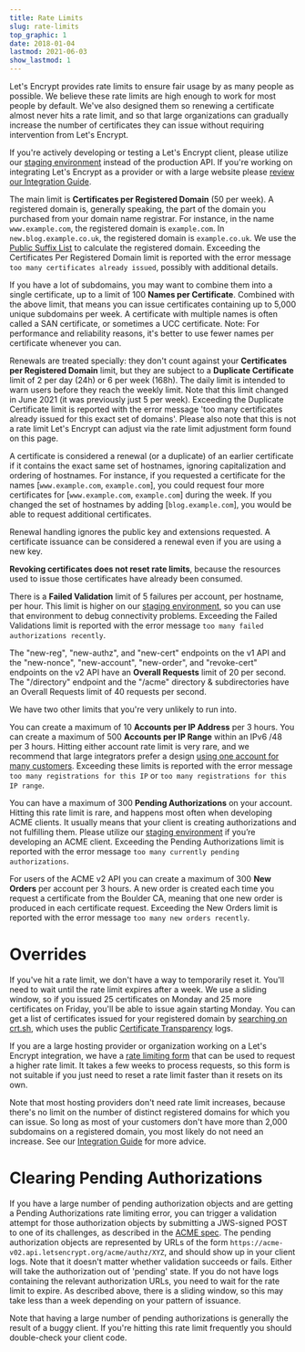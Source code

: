 ```yaml
---
title: Rate Limits
slug: rate-limits
top_graphic: 1
date: 2018-01-04
lastmod: 2021-06-03
show_lastmod: 1
---
```



Let's Encrypt provides rate limits to ensure fair usage by as
many people as possible. We believe these rate limits are high enough to work
for most people by default. We've also designed them so renewing a
certificate almost never hits a rate limit, and so that large
organizations can gradually increase the number of certificates they can issue
without requiring intervention from Let's Encrypt.

If you're actively developing or testing a Let's Encrypt client, please utilize
our [staging environment](/docs/staging-environment) instead of the production API.
If you're working on integrating Let's Encrypt as a provider or with a large
website please [review our Integration Guide](/docs/integration-guide).

The main limit is <a id="certificates-per-registered-domain"></a>**Certificates per Registered Domain** (50 per week). A
registered domain is, generally speaking, the part of the domain you purchased
from your domain name registrar. For instance, in the name `www.example.com`,
the registered domain is `example.com`. In `new.blog.example.co.uk`,
the registered domain is `example.co.uk`. We use the
[Public Suffix List](https://publicsuffix.org) to calculate the registered
domain. Exceeding the Certificates Per Registered Domain limit is reported with the
error message `too many certificates already issued`, possibly with additional
details.

If you have a lot of subdomains, you may want to combine them into a single
certificate, up to a limit of 100 <a id="names-per-certificate"></a>**Names per Certificate**. Combined with the
above limit, that means you can issue certificates containing up to 5,000 unique
subdomains per week. A certificate with multiple names is often called a SAN
certificate, or sometimes a UCC certificate. Note: For performance and
reliability reasons, it's better to use fewer names per certificate whenever you
can.

Renewals are treated specially: they don't count against your **Certificates per
Registered Domain** limit, but they are subject to a **Duplicate Certificate**
limit of 2 per day (24h) or 6 per week (168h). The daily limit is intended
to warn users before they reach the weekly limit. Note that this limit changed
in June 2021 (it was previously just 5 per week).
Exceeding the Duplicate Certificate limit is reported with the error message
'too many certificates already issued for this exact set of domains'.
Please also note that this is not a rate limit Let's Encrypt can adjust
via the rate limit adjustment form found on this page.

A certificate is considered a renewal (or a duplicate) of an earlier certificate if it contains
the exact same set of hostnames, ignoring capitalization and ordering of
hostnames.  For instance, if you requested a certificate for the names
[`www.example.com`, `example.com`], you could request four more certificates for
[`www.example.com`, `example.com`] during the week. If you changed the set of hostnames
by adding [`blog.example.com`], you would be able to request additional
certificates.

Renewal handling ignores the public key and extensions requested. A certificate issuance
can be considered a renewal even if you are using a new key.

**Revoking certificates does not reset rate limits**, because the resources used to
issue those certificates have already been consumed.

There is a <a id="failed-validations"></a>**Failed Validation** limit of 5 failures
per account, per hostname, per hour. This limit is higher on our
[staging environment](/docs/staging-environment), so you
can use that environment to debug connectivity problems. Exceeding the Failed
Validations limit is reported with the error message `too many failed authorizations recently`.

The "new-reg", "new-authz", and "new-cert" endpoints on the v1 API and the "new-nonce", "new-account", "new-order", and "revoke-cert" endpoints on the v2 API have an <a
id="overall-requests"></a>**Overall
Requests** limit of 20 per second. The "/directory" endpoint and the "/acme" 
directory & subdirectories have an Overall Requests limit of 40 requests per second.

We have two other limits that you're very unlikely to run into.

You can create a maximum of 10 <a id="accounts-per-ip-address"></a>**Accounts per IP Address** per 3 hours. You can
create a maximum of 500 **Accounts per IP Range** within an IPv6 /48 per
3 hours. Hitting either account rate limit is very rare, and we recommend that
large integrators prefer a design [using one account for many customers](/docs/integration-guide).
Exceeding these limits is reported with the error message `too many registrations for this IP`
or `too many registrations for this IP range`.

You can have a maximum of 300 <a id="pending-authorizations"></a>**Pending Authorizations** on your account. Hitting
this rate limit is rare, and happens most often when developing ACME clients. It
usually means that your client is creating authorizations and not fulfilling them.
Please utilize our [staging environment](/docs/staging-environment) if you’re
developing an ACME client. Exceeding the Pending Authorizations limit is
reported with the error message `too many currently pending authorizations`.

For users of the ACME v2 API you can create a maximum of 300 <a
id="new-orders"></a>**New Orders** per account per 3 hours. A new order is created each time you request a certificate from the Boulder CA, meaning that one new order is produced in each certificate request. Exceeding the New Orders
limit is reported with the error message `too many new orders recently`.

# <a id="overrides"></a>Overrides

If you've hit a rate limit, we don't have a way to temporarily reset it. You'll
need to wait until the rate limit expires after a week. We use a sliding window,
so if you issued 25 certificates on Monday and 25 more certificates on Friday,
you'll be able to issue again starting Monday. You can get a list of certificates
issued for your registered domain by [searching on crt.sh](https://crt.sh), which
uses the public [Certificate Transparency](https://www.certificate-transparency.org)
logs.

If you are a large hosting provider or organization working on a Let's Encrypt
integration, we have a [rate limiting
form](https://goo.gl/forms/plqRgFVnZbdGhE9n1)
that can be used to request a higher rate limit. It takes a few weeks to process
requests, so this form is not suitable if you just need to reset a rate limit
faster than it resets on its own.

Note that most hosting providers don't need rate limit increases, because
there's no limit on the number of distinct registered domains for which you can issue.
So long as most of your customers don't have more than 2,000 subdomains on a
registered domain, you most likely do not need an increase. See our [Integration Guide](/docs/integration-guide) for more advice.

# <a id="clearing-pending"></a>Clearing Pending Authorizations

If you have a large number of pending authorization objects and are getting a
Pending Authorizations rate limiting error, you can trigger a validation attempt for those
authorization objects by submitting a JWS-signed POST to one of its challenges, as
described in the
[ACME spec](https://tools.ietf.org/html/rfc8555#section-7.5.1).
The pending authorization objects are represented by URLs of the form
`https://acme-v02.api.letsencrypt.org/acme/authz/XYZ`, and should show up in your
client logs. Note that it doesn't matter whether validation succeeds or fails.
Either will take the authorization out of 'pending' state. If you do not
have logs containing the relevant authorization URLs, you need to wait for the
rate limit to expire. As described above, there is a sliding window, so this may
take less than a week depending on your pattern of issuance.

Note that having a large number of pending authorizations is generally the
result of a buggy client. If you're hitting this rate limit frequently you
should double-check your client code.
